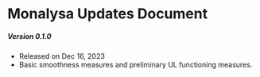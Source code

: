 # Monalysa Updates Document

##### Version 0.1.0 
- Released on Dec 16, 2023
- Basic smoothness measures and preliminary UL functioning measures.
